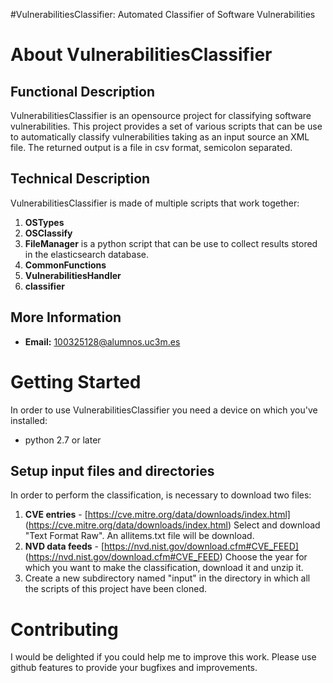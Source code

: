 
#VulnerabilitiesClassifier: Automated Classifier of Software Vulnerabilities

About VulnerabilitiesClassifier
============

Functional Description
----------------------

VulnerabilitiesClassifier is an opensource project for classifying software vulnerabilities. This project provides a set of various scripts that can be use to automatically classify vulnerabilities taking as an input source an XML file. The returned output is a file in csv format, semicolon separated.

Technical Description
---------------------

VulnerabilitiesClassifier is made of multiple scripts that work together:

1. **OSTypes**
2. **OSClassify**
3. **FileManager** is a python script that can be use to collect results stored in the elasticsearch database.
4. **CommonFunctions**
5. **VulnerabilitiesHandler** 
6. **classifier** 

More Information
----------------

* **Email:** [100325128@alumnos.uc3m.es](100325128@alumnos.uc3m.es)

Getting Started
===============

In order to use VulnerabilitiesClassifier you need a device on which you've installed:

* python 2.7 or later

Setup input files and directories
----------------------------------

In order to perform the classification, is necessary to download two files: 

1. **CVE entries** - [https://cve.mitre.org/data/downloads/index.html] (https://cve.mitre.org/data/downloads/index.html)
  Select and download "Text Format Raw". An allitems.txt file will be download.  
2. **NVD data feeds** - [https://nvd.nist.gov/download.cfm#CVE_FEED] (https://nvd.nist.gov/download.cfm#CVE_FEED)
  Choose the year for which you want to make the classification, download it and unzip it.
3. Create a new subdirectory named "input" in the directory in which all the scripts of this project have been cloned.

Contributing
============

I would be delighted if you could help me to improve this work.
Please use github features to provide your bugfixes and improvements.
